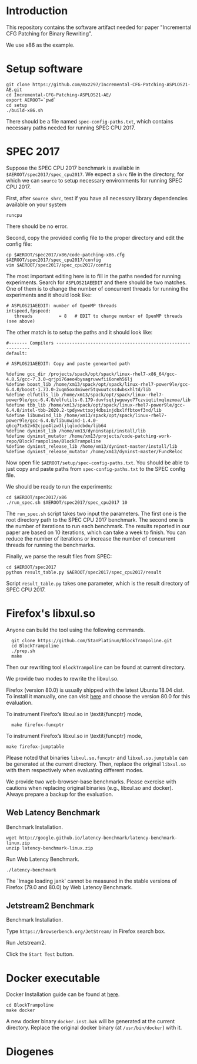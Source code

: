 # Introduction
This repository contains the software artifact needed for paper "Incremental CFG Patching for Binary Rewriting".

We use x86 as the example.

# Setup software

```
git clone https://github.com/mxz297/Incremental-CFG-Patching-ASPLOS21-AE.git
cd Incremental-CFG-Patching-ASPLOS21-AE/
export AEROOT=`pwd`
cd setup
./build-x86.sh
```

There should be a file named `spec-config-paths.txt`, which contains necessary paths needed for running SPEC CPU 2017.

# SPEC 2017 

Suppose the SPEC CPU 2017 benchmark is available in `$AEROOT/spec2017/spec_cpu2017`. We expect a `shrc` file in the directory, for which we can `source` to setup necessary environments for running SPEC CPU 2017.

First, after `source shrc`, test if you have all necessary library dependencies available on your system

```
runcpu
```

There should be no error.

Second, copy the provided config file to the proper directory and edit the config file:

```
cp $AEROOT/spec2017/x86/code-patching-x86.cfg $AEROOT/spec2017/spec_cpu2017/config
vim $AEROOT/spec2017/spec_cpu2017/config
```

The most important editing here is to fill in the paths needed for running experiments. Search for `ASPLOS21AEEDIT` and there should be two matches. One of them is to change the number of concurrent threads for running the experiments and it should look like:

```
# ASPLOS21AEEDIT: number of OpenMP threads
intspeed,fpspeed:
   threads          = 8   # EDIT to change number of OpenMP threads (see above)
```

The other match is to setup the paths and it should look like:

```
#------- Compilers ------------------------------------------------------------
default:

# ASPLOS21AEEDIT: Copy and paste genearted path

%define gcc_dir /projects/spack/opt/spack/linux-rhel7-x86_64/gcc-4.8.5/gcc-7.3.0-qrjpi76aeo4bysagruwwfii6oneh56lj
%define boost_lib /home/xm13/spack/opt/spack/linux-rhel7-power9le/gcc-6.4.0/boost-1.73.0-2uqm5ox4miwer5tqwuutcss4wbsxhltd/lib
%define elfutils_lib /home/xm13/spack/opt/spack/linux-rhel7-power9le/gcc-6.4.0/elfutils-0.179-duvfsqtjwguwyo77czviqtitmqlozmoa/lib
%define tbb_lib /home/xm13/spack/opt/spack/linux-rhel7-power9le/gcc-6.4.0/intel-tbb-2020.2-tpdywwttxoj4dbsinjdbxlffbtovf3nd/lib
%define libunwind_lib /home/xm13/spack/opt/spack/linux-rhel7-power9le/gcc-6.4.0/libunwind-1.4.0-q6cg7tx62x62cjpe4lzw3ljlqlodcbdo/lib64
%define dyninst_lib /home/xm13/dyninstapi/install/lib
%define dyninst_mutator /home/xm13/projects/code-patching-work-repo/BlockTrampoline/BlockTrampoline
%define dyninst_release_lib /home/xm13/dyninst-master/install/lib
%define dyninst_release_mutator /home/xm13/dyninst-master/FuncReloc
```

Now open file `$AEROOT/setup/spec-config-paths.txt`. You should be able to just copy and paste paths from `spec-config-paths.txt` to the SPEC config file.

We should be ready to run the experiments:

```
cd $AEROOT/spec2017/x86
./run_spec.sh $AEROOT/spec2017/spec_cpu2017 10
```

The `run_spec.sh` script takes two input the parameters. The first one is the root directory path to the SPEC CPU 2017 benchmark. The second one is the number of iterations to run each benchmark. The results reported in our paper are based on 10 iterations, which can take a week to finish. You can reduce the number of iterations or increase the number of concurrent threads for running the benchmarks.

Finally, we parse the result files from SPEC:

```
cd $AEROOT/spec2017
python result_table.py $AEROOT/spec2017/spec_cpu2017/result
```

Script `result_table.py` takes one parameter, which is the result directory of SPEC CPU 2017.

# Firefox's libxul.so

Anyone can build the tool using the following commands.

```
  git clone https://github.com/StanPlatinum/BlockTrampoline.git
  cd BlockTrampoline
  ./prep.sh
  make
```

Then our rewriting tool `BlockTrampoline` can be found at current directory.

We provide two modes to rewrite the libxul.so.

Firefox (version 80.0) is usually shipped with the latest Ubuntu 18.04 dist. 
To install it manually, one can visit [here](https://support.mozilla.org/en-US/kb/install-firefox-linux) and choose the version 80.0 for this evaluation.


To instrument Firefox’s libxul.so in \textit{funcptr} mode, 

```
  make firefox-funcptr
```

To instrument Firefox’s libxul.so in \textit{funcptr} mode, 

```
make firefox-jumptable
```


Please noted that binaries `libxul.so.funcptr` and `libxul.so.jumptable` can be generated at the current directory. 
Then, replace the original `libxul.so` with them respectively when evaluating different modes.

We provide two web-browser-base benchmarks. Please exercise with cautions when replacing original binaries (e.g., libxul.so and docker). Always prepare a backup for the evaluation.


## Web Latency Benchmark

Benchmark Installation.

```
wget http://google.github.io/latency-benchmark/latency-benchmark-linux.zip
unzip latency-benchmark-linux.zip
```

Run Web Latency Benchmark.

```
./latency-benchmark
```


The `Image loading jank' cannot be measured in the stable versions of Firefox (79.0 and 80.0) by Web Latency Benchmark.


## Jetstream2 Benchmark

Benchmark Installation.

Type `https://browserbench.org/JetStream/` in Firefox search box.

Run Jetstream2.

Click the `Start Test` button.

# Docker executable 

Docker Installation guide can be found at [here](https://docs.docker.com/engine/install/ubuntu/).

```
cd BlockTrampoline
make docker
```

A new docker binary `docker.inst.bak` will be generated at the current directory. Replace the original docker binary (at `/usr/bin/docker`) with it.


# Diogenes

